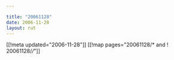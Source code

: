 ```yaml
---

title: "20061128"
date: 2006-11-28
layout: rut
---
```


[[!meta updated="2006-11-28"]]
[[!map pages="20061128/* and ! 20061128/*/*"]]
